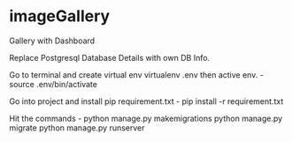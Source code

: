 # imageGallery
Gallery with Dashboard

Replace Postgresql Database Details with own DB Info.

Go to terminal and create virtual env 
  virtualenv .env then active env. - source .env/bin/activate

Go into project and install pip requirement.txt - 
  pip install -r requirement.txt

Hit the commands - 
  python manage.py makemigrations 
  python manage.py migrate 
  python manage.py runserver
